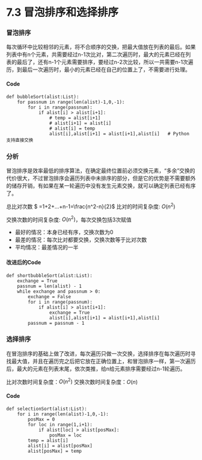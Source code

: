 # 7.3 冒泡排序和选择排序

### 冒泡排序
每次循环中比较相邻的元素，将不合顺序的交换，把最大值放在列表的最后。如果列表中有n个元素，共需要经过n-1次比对，第二次遍历时，最大的元素已经在列表的最后了，还有n-1个元素需要排序，要经过n-2次比较，所以一共需要n-1次遍历，到最后一次遍历时，最小的元素已经在自己的位置上了，不需要进行处理。

#### Code
```
def bubbleSort(alist:List):
    for passnum in range(len(alist)-1,0,-1):
        for i in range(passnum):
            if alist[i] > alist[i+1]: 
                # temp = alist[i+1]
                # alist[i+1] = alist[i]
                # alist[i] = temp
                alist[i],alist[i+1] = alist[i+1],alist[i]   # Python 支持直接交换
```
### 分析
冒泡排序是效率最低的排序算法，在确定最终位置前必须交换元素，“多余”交换的代价很大，不过冒泡排序会遍历列表中未排序的部分，但是它的优势是不需要额外的储存开销，有如果在某一轮遍历中没有发生元素交换，就可以确定列表已经有序了。

总比对次数 $ =1+2+...+n-1=\frac{n^2-n}{2}$
比对的时间复杂度: $O(n^2)$

交换次数的时间复杂度: $O(n^2)$，每次交换包括3次赋值
- 最好的情况：本身已经有序，交换次数为0
- 最差的情况：每次比对都要交换，交换次数等于比对次数
- 平均情况：最差情况的一半

#### 改进后的Code
```
def shortbubbleSort(alist:List):
    exchange = True
    passnum = len(alist) - 1
    while exchange and passnum > 0:
        exchange = False
        for i in range(passnum):
            if alist[i] > alist[i+1]: 
                exchange = True
                alist[i],alist[i+1] = alist[i+1],alist[i]
        passnum = passnum - 1
```


### 选择排序
在冒泡排序的基础上做了改进，每次遍历只做一次交换，选择排序在每次遍历时寻找最大值，并且在遍历完之后把它放在正确位置上，和冒泡排序一样，第一次遍历后，最大的元素在列表末尾，依次类推，给n给元素排序需要经过n-1轮遍历。

比对次数时间复杂度：$O(n^2)$
交换次数时间复杂度：$O(n)$

#### Code
```
def selectionSort(alist:List):
    for i in range(len(alist)-1,0,-1):
        posMax = 0
        for loc in range(1,i+1):
            if alist[loc] > alist[posMax]:
                posMax = loc
        temp = alist[i]
        alist[i] = alist[posMax]
        alist[posMax] = temp
```